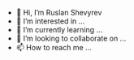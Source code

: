 - 👋 Hi, I’m Ruslan Shevyrev
- 👀 I’m interested in ...
- 🌱 I’m currently learning ...
- 💞️ I’m looking to collaborate on ...
- 📫 How to reach me ...

<!---
Ruslan-Shevyrev/Ruslan-Shevyrev is a ✨ special ✨ repository because its `README.md` (this file) appears on your GitHub profile.
You can click the Preview link to take a look at your changes.
--->
